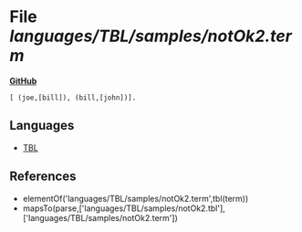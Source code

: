 # File _languages/TBL/samples/notOk2.term_
**[GitHub](https://github.com/softlang/yas/blob/master/languages/TBL/samples/notOk2.term)**
```
[ (joe,[bill]), (bill,[john])].
```

## Languages
* [TBL](../languages/TBL.md)

## References
* elementOf('languages/TBL/samples/notOk2.term',tbl(term))
* mapsTo(parse,['languages/TBL/samples/notOk2.tbl'],['languages/TBL/samples/notOk2.term'])
